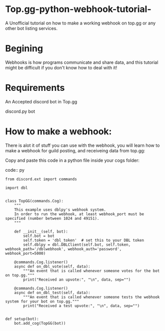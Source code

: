 # Top.gg-python-webhook-tutorial-
A Unofficial tutorial on how to make a working webhook on top.gg or any other bot listing services.


# Begining

Webhooks is how programs communicate and share data, and this tutorial might be difficult if you don't know how to deal with it!



# Requirements

An Accepted discord bot in Top.gg

discord.py bot

# How to make a webhook:

There is alot it of stuff you can use with the webhook, you will learn how to make a webhook for guild posting, and receiveing data from top.gg:

Copy and paste this code in a python file inside your cogs folder:

code:: py

    from discord.ext import commands

    import dbl


    class TopGG(commands.Cog):
        """
        This example uses dblpy's webhook system.
        In order to run the webhook, at least webhook_port must be specified (number between 1024 and 49151).
        """

        def __init__(self, bot):
            self.bot = bot
            self.token = 'dbl_token'  # set this to your DBL token
            self.dblpy = dbl.DBLClient(self.bot, self.token, webhook_path='/dblwebhook', webhook_auth='password', webhook_port=5000)

        @commands.Cog.listener()
        async def on_dbl_vote(self, data):
            """An event that is called whenever someone votes for the bot on top.gg."""
            print("Received an upvote:", "\n", data, sep="")

        @commands.Cog.listener()
        async def on_dbl_test(self, data):
            """An event that is called whenever someone tests the webhook system for your bot on top.gg."""
            print("Received a test upvote:", "\n", data, sep="")


    def setup(bot):
        bot.add_cog(TopGG(bot))

